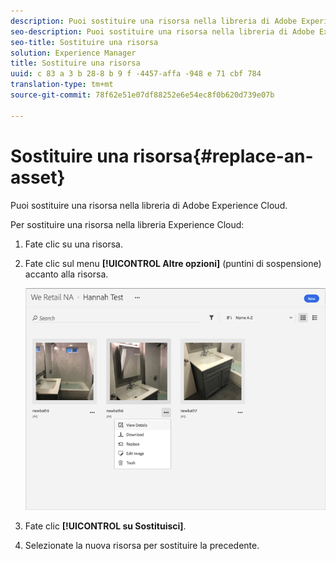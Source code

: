 ```yaml
---
description: Puoi sostituire una risorsa nella libreria di Adobe Experience Cloud.
seo-description: Puoi sostituire una risorsa nella libreria di Adobe Experience Cloud.
seo-title: Sostituire una risorsa
solution: Experience Manager
title: Sostituire una risorsa
uuid: c 83 a 3 b 28-8 b 9 f -4457-affa -948 e 71 cbf 784
translation-type: tm+mt
source-git-commit: 78f62e51e07df88252e6e54ec8f0b620d739e07b

---
```



# Sostituire una risorsa{#replace-an-asset}

Puoi sostituire una risorsa nella libreria di Adobe Experience Cloud.

Per sostituire una risorsa nella libreria Experience Cloud:

1. Fate clic su una risorsa.
1. Fate clic sul menu **[!UICONTROL Altre opzioni]** (puntini di sospensione) accanto alla risorsa.

   ![](assets/library_asset_options.png)

1. Fate clic **[!UICONTROL su Sostituisci]**.
1. Selezionate la nuova risorsa per sostituire la precedente.

